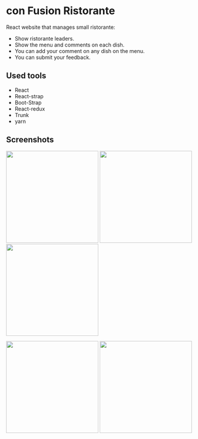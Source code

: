 # con Fusion Ristorante
React website that manages small ristorante:
- Show ristorante leaders.
- Show the menu and comments on each dish.
- You can add your comment on any dish on the menu.
- You can submit your feedback.

## Used tools
- React
- React-strap
- Boot-Strap
- React-redux
- Trunk
- yarn


## Screenshots

<p align="start">
  <image src="https://github.com/loaiKenawy/con-Fusion/assets/77583369/396f8d73-0a9d-4731-9dab-fc27e55f616c" weidth="500" height="250"/>
  <image src="https://github.com/loaiKenawy/con-Fusion/assets/77583369/7c40adde-7b56-4988-bd8b-390dc67e8fae" weidth="500" height="250"/>
  <image src="https://github.com/loaiKenawy/con-Fusion/assets/77583369/8ccd73b3-43dc-4773-a60f-c2b74b845987" weidth="500" height="250"/>
</p>
<p align="end">
    <image src="https://github.com/loaiKenawy/con-Fusion/assets/77583369/76e08b76-b6f9-4503-bf2e-9c78829ee614" weidth="500" height="250"/>
    <image src="https://github.com/loaiKenawy/con-Fusion/assets/77583369/eea6abb7-9fc8-4769-848c-fedfcf4997b7" weidth="500" height="250"/>
</p>
